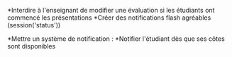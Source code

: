 *Interdire à l'enseignant de modifier une évaluation si les étudiants ont commencé les présentations
*Créer des notifications flash agréables (session('status'))

*Mettre un système de notification :
    *Notifier l'étudiant dès que ses côtes sont disponibles
